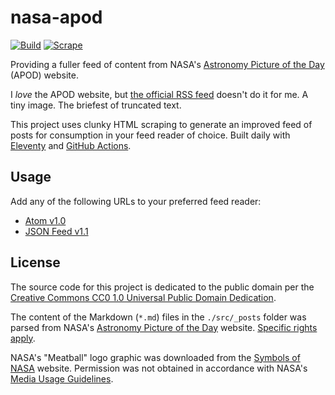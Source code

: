 # nasa-apod

[![Build](https://img.shields.io/github/actions/workflow/status/jgarber623/nasa-apod/build.yml?branch=main&logo=github&style=for-the-badge)](https://github.com/jgarber623/nasa-apod/actions/workflows/build.yml)
[![Scrape](https://img.shields.io/github/actions/workflow/status/jgarber623/nasa-apod/scrape.yml?branch=main&label=Scrape&logo=github&style=for-the-badge)](https://github.com/jgarber623/nasa-apod/actions/workflows/scrape.yml)

Providing a fuller feed of content from NASA's [Astronomy Picture of the Day](https://apod.nasa.gov/apod/astropix.html) (APOD) website.

I _love_ the APOD website, but [the official RSS feed](https://apod.nasa.gov/apod.rss) doesn't do it for me. A tiny image. The briefest of truncated text.

This project uses clunky HTML scraping to generate an improved feed of posts for consumption in your feed reader of choice. Built daily with [Eleventy](https://www.11ty.dev) and [GitHub Actions](https://docs.github.com/en/actions).

## Usage

Add any of the following URLs to your preferred feed reader:

- [Atom v1.0](https://jgarber623.github.io/nasa-apod/feed.atom)
- [JSON Feed v1.1](https://jgarber623.github.io/nasa-apod/feed.json)

## License

The source code for this project is dedicated to the public domain per the [Creative Commons CC0 1.0 Universal Public Domain Dedication](https://creativecommons.org/publicdomain/zero/1.0/).

The content of the Markdown (`*.md`) files in the `./src/_posts` folder was parsed from NASA's [Astronomy Picture of the Day](https://apod.nasa.gov/apod/astropix.html) website. [Specific rights apply](https://apod.nasa.gov/apod/lib/about_apod.html#srapply).

NASA's "Meatball" logo graphic was downloaded from the [Symbols of NASA](https://www.nasa.gov/audience/forstudents/5-8/features/symbols-of-nasa.html) website. Permission was not obtained in accordance with NASA's [Media Usage Guidelines](https://www.nasa.gov/multimedia/guidelines/index.html).
